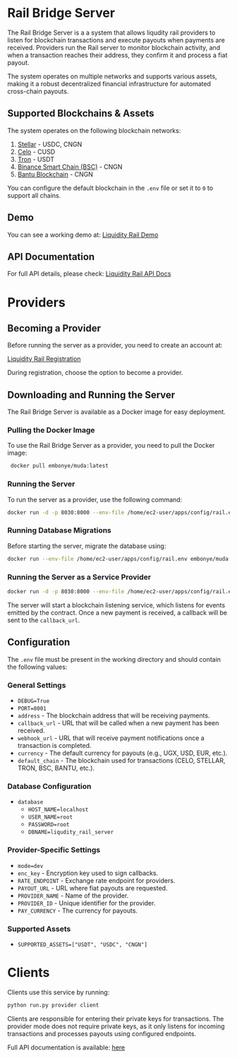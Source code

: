 # Rail Bridge Server

  The Rail Bridge Server is a a system that allows liqudity rail providers to listen for blockchain transactions and execute payouts when payments are received. Providers run the Rail server to monitor blockchain activity, and when a transaction reaches their address, they confirm it and process a fiat payout.

  The system operates on multiple networks and supports various assets, making it a robust decentralized financial infrastructure for automated cross-chain payouts.

  ## Supported Blockchains & Assets
  The system operates on the following blockchain networks:

  1. [Stellar](https://stellar.org/) - USDC, CNGN
  2. [Celo](https://celo.org/) - CUSD
  3. [Tron](https://tron.network/) - USDT
  4. [Binance Smart Chain (BSC)](https://bscscan.com/) - CNGN
  5. [Bantu Blockchain](https://bantublockchain.org/) - CNGN

  You can configure the default blockchain in the `.env` file or set it to `0` to support all chains.

  ## Demo
  You can see a working demo at:
  [Liquidity Rail Demo](https://liqudityrail.com)

  ## API Documentation
  For full API details, please check:
  [Liquidity Rail API Docs](https://docs.liqudityrail.com)

  # Providers

  ## Becoming a Provider
  Before running the server as a provider, you need to create an account at:

  [Liquidity Rail Registration](https://liquidityrail.com/register)

  During registration, choose the option to become a provider.

  ## Downloading and Running the Server

  The Rail Bridge Server is available as a Docker image for easy deployment.

  ### Pulling the Docker Image
  To use the Rail Bridge Server as a provider, you need to pull the Docker image:
  ```sh
   docker pull embonye/muda:latest
  ```

  ### Running the Server
  To run the server as a provider, use the following command:
  ```sh
  docker run -d -p 8030:8000 --env-file /home/ec2-user/apps/config/rail.env --name muda-container embonye/muda:latest
  ```

  ### Running Database Migrations
  Before starting the server, migrate the database using:
  ```sh
  docker run --env-file /home/ec2-user/apps/config/rail.env embonye/muda:latest --migrate-db
  ```

  ### Running the Server as a Service Provider
  ```sh
  docker run -d -p 8030:8000 --env-file /home/ec2-user/apps/config/rail.env --name muda-container embonye/muda:latest provider service
  ```

  The server will start a blockchain listening service, which listens for events emitted by the contract. Once a new payment is received, a callback will be sent to the `callback_url`.

  ## Configuration
  The `.env` file must be present in the working directory and should contain the following values:

  ### General Settings
  - `DEBUG=True`
  - `PORT=8001`
  - `address` - The blockchain address that will be receiving payments.
  - `callback_url` - URL that will be called when a new payment has been received.
  - `webhook_url` - URL that will receive payment notifications once a transaction is completed.
  - `currency` - The default currency for payouts (e.g., UGX, USD, EUR, etc.).
  - `default_chain` - The blockchain used for transactions (CELO, STELLAR, TRON, BSC, BANTU, etc.).

  ### Database Configuration
  - `database`
    - `HOST_NAME=localhost`
    - `USER_NAME=root`
    - `PASSWORD=root`
    - `DBNAME=liqudity_rail_server`

  ### Provider-Specific Settings
  - `mode=dev`
  - `enc_key` - Encryption key used to sign callbacks.
  - `RATE_ENDPOINT` - Exchange rate endpoint for providers.
  - `PAYOUT_URL` - URL where fiat payouts are requested.
  - `PROVIDER_NAME` - Name of the provider.
  - `PROVIDER_ID` - Unique identifier for the provider.
  - `PAY_CURRENCY` - The currency for payouts.

  ### Supported Assets
  - `SUPPORTED_ASSETS=["USDT", "USDC", "CNGN"]`

  # Clients
  Clients use this service by running:
  ```sh
  python run.py provider client
  ```
  Clients are responsible for entering their private keys for transactions. The provider mode does not require private keys, as it only listens for incoming transactions and processes payouts using configured endpoints.

  Full API documentation is available:
  [here](https://docs.liqudityrail.com)
